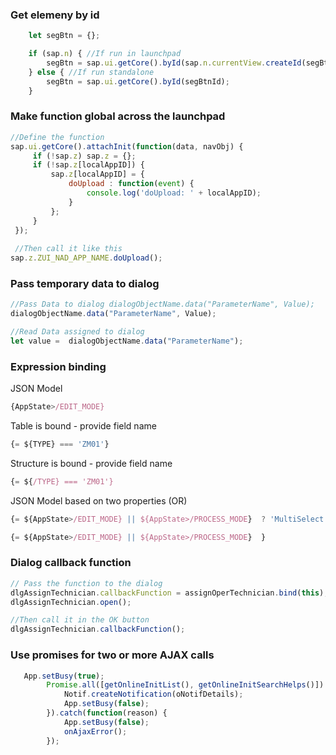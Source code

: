 ### Get elemeny by id
```Javascript
    let segBtn = {};

    if (sap.n) { //If run in launchpad
        segBtn = sap.ui.getCore().byId(sap.n.currentView.createId(segBtnId));
    } else { //If run standalone
        segBtn = sap.ui.getCore().byId(segBtnId);
    }
```

### Make function global across the launchpad
```Javascript
//Define the function
sap.ui.getCore().attachInit(function(data, navObj) {
     if (!sap.z) sap.z = {};
     if (!sap.z[localAppID]) {
         sap.z[localAppID] = {
             doUpload : function(event) {
                 console.log('doUpload: ' + localAppID);
             }
         };
     }
 });
 
 //Then call it like this
sap.z.ZUI_NAD_APP_NAME.doUpload();
 ```
 ### Pass temporary data to dialog
 ```Javascript
//Pass Data to dialog dialogObjectName.data("ParameterName", Value);
 dialogObjectName.data("ParameterName", Value);
 
 //Read Data assigned to dialog
 let value =  dialogObjectName.data("ParameterName");
 ```

### Expression binding
JSON Model
```Javascript
{AppState>/EDIT_MODE}
```
Table is bound - provide field name 
```Javascript
{= ${TYPE} === 'ZM01'}
```

Structure is bound - provide field name 
```Javascript
{= ${/TYPE} === 'ZM01'}
```
JSON Model based on two properties (OR)
```Javascript
{= ${AppState>/EDIT_MODE} || ${AppState>/PROCESS_MODE}  ? 'MultiSelect' : 'None' }

{= ${AppState>/EDIT_MODE} || ${AppState>/PROCESS_MODE}  }
```
### Dialog callback function
```Javascript
// Pass the function to the dialog
dlgAssignTechnician.callbackFunction = assignOperTechnician.bind(this);
dlgAssignTechnician.open();

//Then call it in the OK button
dlgAssignTechnician.callbackFunction();
```

### Use promises for two or more AJAX calls
```Javascript
   App.setBusy(true);
        Promise.all([getOnlineInitList(), getOnlineInitSearchHelps()]).then(function() {
            Notif.createNotification(oNotifDetails);
            App.setBusy(false);
        }).catch(function(reason) {
            App.setBusy(false);
            onAjaxError();
        });
```
